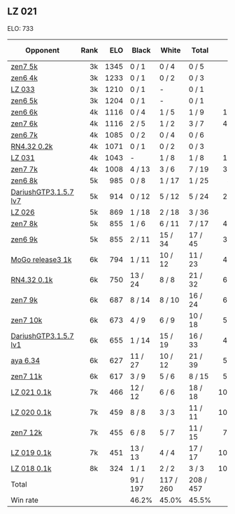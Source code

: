 ## LZ 021 ##

ELO: 733

Opponent | Rank | ELO | Black | White | Total | Win rate
---------|-----:|----:|-------|-------|-------|-------:
[zen7 5k](zen7%205k.md) | 3k | 1345 | 0 / 1 | 0 / 4 | 0 / 5 | 0.0%
[zen6 4k](zen6%204k.md) | 3k | 1233 | 0 / 1 | 0 / 2 | 0 / 3 | 0.0%
[LZ 033](LZ%20033.md) | 3k | 1210 | 0 / 1 | - | 0 / 1 | 0.0%
[zen6 5k](zen6%205k.md) | 3k | 1204 | 0 / 1 | - | 0 / 1 | 0.0%
[zen6 6k](zen6%206k.md) | 4k | 1116 | 0 / 4 | 1 / 5 | 1 / 9 | 11.1%
[zen7 6k](zen7%206k.md) | 4k | 1116 | 2 / 5 | 1 / 2 | 3 / 7 | 42.9%
[zen6 7k](zen6%207k.md) | 4k | 1085 | 0 / 2 | 0 / 4 | 0 / 6 | 0.0%
[RN4.32 0.2k](RN4.32%200.2k.md) | 4k | 1071 | 0 / 1 | 0 / 2 | 0 / 3 | 0.0%
[LZ 031](LZ%20031.md) | 4k | 1043 | - | 1 / 8 | 1 / 8 | 12.5%
[zen7 7k](zen7%207k.md) | 4k | 1008 | 4 / 13 | 3 / 6 | 7 / 19 | 36.8%
[zen6 8k](zen6%208k.md) | 5k | 985 | 0 / 8 | 1 / 17 | 1 / 25 | 4.0%
[DariushGTP3.1.5.7 lv7](DariushGTP3.1.5.7%20lv7.md) | 5k | 914 | 0 / 12 | 5 / 12 | 5 / 24 | 20.8%
[LZ 026](LZ%20026.md) | 5k | 869 | 1 / 18 | 2 / 18 | 3 / 36 | 8.3%
[zen7 8k](zen7%208k.md) | 5k | 855 | 1 / 6 | 6 / 11 | 7 / 17 | 41.2%
[zen6 9k](zen6%209k.md) | 5k | 855 | 2 / 11 | 15 / 34 | 17 / 45 | 37.8%
[MoGo release3 1k](MoGo%20release3%201k.md) | 6k | 794 | 1 / 11 | 10 / 12 | 11 / 23 | 47.8%
[RN4.32 0.1k](RN4.32%200.1k.md) | 6k | 750 | 13 / 24 | 8 / 8 | 21 / 32 | 65.6%
[zen7 9k](zen7%209k.md) | 6k | 687 | 8 / 14 | 8 / 10 | 16 / 24 | 66.7%
[zen7 10k](zen7%2010k.md) | 6k | 673 | 4 / 9 | 6 / 9 | 10 / 18 | 55.6%
[DariushGTP3.1.5.7 lv1](DariushGTP3.1.5.7%20lv1.md) | 6k | 655 | 1 / 14 | 15 / 19 | 16 / 33 | 48.5%
[aya 6.34](aya%206.34.md) | 6k | 627 | 11 / 27 | 10 / 12 | 21 / 39 | 53.8%
[zen7 11k](zen7%2011k.md) | 6k | 617 | 3 / 9 | 5 / 6 | 8 / 15 | 53.3%
[LZ 021 0.1k](LZ%20021%200.1k.md) | 7k | 466 | 12 / 12 | 6 / 6 | 18 / 18 | 100.0%
[LZ 020 0.1k](LZ%20020%200.1k.md) | 7k | 459 | 8 / 8 | 3 / 3 | 11 / 11 | 100.0%
[zen7 12k](zen7%2012k.md) | 7k | 455 | 6 / 8 | 5 / 7 | 11 / 15 | 73.3%
[LZ 019 0.1k](LZ%20019%200.1k.md) | 7k | 451 | 13 / 13 | 4 / 4 | 17 / 17 | 100.0%
[LZ 018 0.1k](LZ%20018%200.1k.md) | 8k | 324 | 1 / 1 | 2 / 2 | 3 / 3 | 100.0%
Total | | | 91 / 197 | 117 / 260 | 208 / 457 | 
Win rate| | | 46.2% | 45.0% | 45.5% | 
